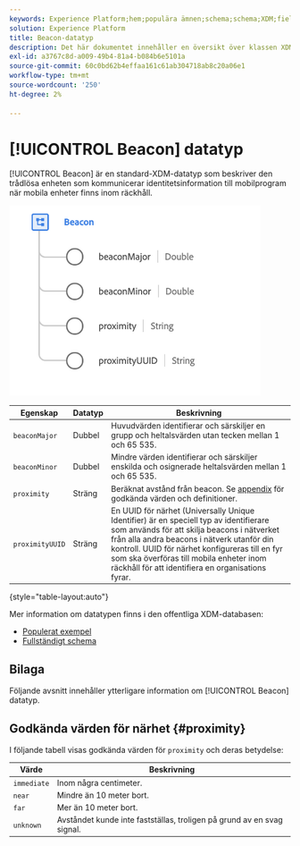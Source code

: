 ```yaml
---
keywords: Experience Platform;hem;populära ämnen;schema;schema;XDM;fields;schemas;Schemas;beacon;interaktionsinformation;datatyp;datatyp;datatyp;data type;
solution: Experience Platform
title: Beacon-datatyp
description: Det här dokumentet innehåller en översikt över klassen XDM Individual Profile.
exl-id: a3767c8d-a009-49b4-81a4-b084b6e5101a
source-git-commit: 60c0bd62b4effaa161c61ab304718ab8c20a06e1
workflow-type: tm+mt
source-wordcount: '250'
ht-degree: 2%

---
```


# [!UICONTROL Beacon] datatyp

[!UICONTROL Beacon] är en standard-XDM-datatyp som beskriver den trådlösa enheten som kommunicerar identitetsinformation till mobilprogram när mobila enheter finns inom räckhåll.

<img src="../images/data-types/beacon.png" width="450" /><br />

| Egenskap | Datatyp | Beskrivning |
| --- | --- | --- |
| `beaconMajor` | Dubbel | Huvudvärden identifierar och särskiljer en grupp och heltalsvärden utan tecken mellan 1 och 65 535. |
| `beaconMinor` | Dubbel | Mindre värden identifierar och särskiljer enskilda och osignerade heltalsvärden mellan 1 och 65 535. |
| `proximity` | Sträng | Beräknat avstånd från beacon. Se [appendix](#proximity) för godkända värden och definitioner. |
| `proximityUUID` | Sträng | En UUID för närhet (Universally Unique Identifier) är en speciell typ av identifierare som används för att skilja beacons i nätverket från alla andra beacons i nätverk utanför din kontroll. UUID för närhet konfigureras till en fyr som ska överföras till mobila enheter inom räckhåll för att identifiera en organisations fyrar. |

{style=&quot;table-layout:auto&quot;}

Mer information om datatypen finns i den offentliga XDM-databasen:

* [Populerat exempel](https://github.com/adobe/xdm/blob/master/components/datatypes/deprecated/beacon-interaction-details.example.1.json)
* [Fullständigt schema](https://github.com/adobe/xdm/blob/master/components/datatypes/deprecated/beacon-interaction-details.schema.json)

## Bilaga

Följande avsnitt innehåller ytterligare information om [!UICONTROL Beacon] datatyp.

## Godkända värden för närhet {#proximity}

I följande tabell visas godkända värden för `proximity` och deras betydelse:

| Värde | Beskrivning |
| --- | --- |
| `immediate` | Inom några centimeter. |
| `near` | Mindre än 10 meter bort. |
| `far` | Mer än 10 meter bort. |
| `unknown` | Avståndet kunde inte fastställas, troligen på grund av en svag signal. |
